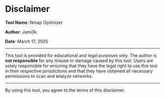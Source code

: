 # Disclaimer

**Tool Name**: Nmap Optimizer

**Author**: Jami3k

**Date**: March 17, 2025

---

This tool is provided for educational and legal purposes only. The author is **not responsible** for any misuse or damage caused by this tool. 
Users are solely responsible for ensuring that they have the legal right to use this tool in their respective jurisdictions and that they have obtained all necessary permissions to scan and analyze networks.

---

By using this tool, you agree to the terms of this disclaimer.
